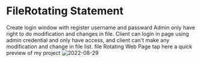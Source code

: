 # FileRotating Statement
Create login window with register username and passward
Admin only have right to do modification and changes in file. Client can login in page using admin credential and only have access, and client can't make any modification and change in file list.
file Rotating Web Page
tap here a quick preview of my project
![2022-08-29](https://user-images.githubusercontent.com/90998806/188363494-a48654b8-a19e-41ba-aa9e-586e8524b62e.png)
